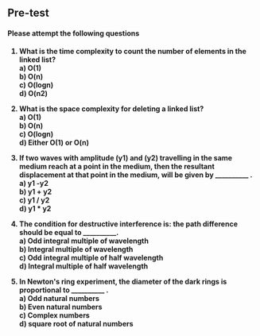 ## <b> Pre-test
#### Please attempt the following questions

1) What is the time complexity to count the number of elements in the linked list?<br>
a) O(1)<br>
b) O(n)<br>
c) O(logn)<br>
d)  O(n2)<br>

2) What is the space complexity for deleting a linked list?<br>
a) O(1)<br>
b) O(n)<br>
c) O(logn)<br>
d) Either O(1) or O(n)<br>

3) If two waves with amplitude (y1) and (y2) travelling in the same medium reach at a point in the medium, then the resultant displacement at that point in the medium, will be given by __________ .<br>
a) y1 -y2<br>
<b>b) y1 + y2<br></b>
c) y1 / y2<br>
d) y1 * y2<br>

4) The condition for destructive interference is: the path difference should be equal to __________. <br>
<b>a) Odd integral multiple of wavelength<br></b>
b) Integral multiple of wavelength<br>
c) Odd integral multiple of half wavelength<br>
d) Integral multiple of half wavelength<br>

5) In Newton's ring experiment, the diameter of the dark rings is proportional to __________ .<br>
a) Odd natural numbers<br>
b) Even natural numbers<br>
c) Complex numbers<br>
<b>d) square root of natural numbers<br></b>
